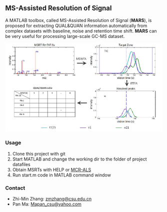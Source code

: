 ## MS-Assisted Resolution of Signal  ##

A MATLAB toolbox, called MS-Assisted Resolution of Signal (**MARS**), is proposed for extracting QUAL&QUAN information automatically from complex datasets with baseline, noise and retention time shift. **MARS** can be very useful for processing large-scale GC-MS dataset.


![](https://github.com/zmzhang/MARS/blob/master/image.jpg)


### Usage ###

1. Clone this project with git
2. Start MATLAB and change the working dir to the folder of project datafiles
3. Obtain MSRTs with HELP or [MCR-ALS](https://mcrals.wordpress.com/download)
4. Run start.m code in MATLAB command window

### Contact ###

- Zhi-Min Zhang: zmzhang@csu.edu.cn 
- Pan Ma: Mapan_csu@yahoo.com

